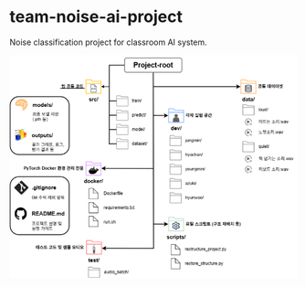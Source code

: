 # team-noise-ai-project

Noise classification project for classroom AI system.

![Team Project Structure](https://github.com/HyoChan1117/HyoChan1117/raw/master/team_project-structure.drawio.png)

